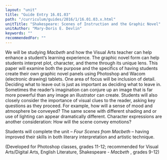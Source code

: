 ```yaml
---
layout: "unit"
title: "Guide Entry 16.01.03"
path: "/curriculum/guides/2016/1/16.01.03.x.html"
unitTitle: "Shakespeare: Scenes of Instruction and the Graphic Novel"
unitAuthor: "Mary-Doris E. Devlin"
keywords: ""
recommendedFor: ""
---
```

<main>
<p>
We will be studying
<em>
Macbeth
</em>
and how the Visual Arts teacher can help enhance a student’s learning experience. The graphic novel form can help students interpret plot, character, and theme through its unique lens. This paper will examine both the purpose and the specifics of having students create their own graphic novel panels using Photoshop and Wacom (electronic drawing) tablets. One area of focus will be inclusion of detail. Deciding what to leave out is just as important as deciding what to leave in. Sometimes the reader’s imagination can conjure up an image that is far more powerful than any image an illustrator can create. Students will also closely consider the importance of visual clues to the reader, asking key questions as they proceed. For example, how will a sense of mood and atmosphere be conveyed? The same scene with different shading and or use of lighting can appear dramatically different. Character expressions are another consideration: How will the scene convey emotions?
</p>
<p>
Students will complete the unit –
<em>
Four Scenes from Macbeth
</em>
– having improved their skills in both literary interpretation and artistic technique.
</p>
<p>
(Developed for Photoshop classes, grades 11-12; recommended for Visual Arts/Digital Arts, English Literature, Shakespeare -
<em>
Macbeth
</em>
, grades 9-12)
</p>
</main>